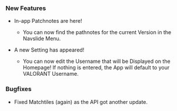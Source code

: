 ### New Features
- In-app Patchnotes are here!
  - You can now find the pathnotes for the current Version in the Navslide Menu.

- A new Setting has appeared!
  - You can now edit the Username that will be Displayed on the Homepage! If nothing is entered, the App will default to your VALORANT Username.
 
### Bugfixes
- Fixed Matchtiles (again) as the API got another update.